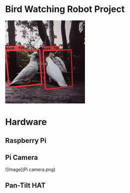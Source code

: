 # Bird Watching Robot Project
![Image](birds.gif)

# Hardware 

## Raspberry Pi 


## Pi Camera
![Image](Pi camera.png)


## Pan-Tilt HAT 
